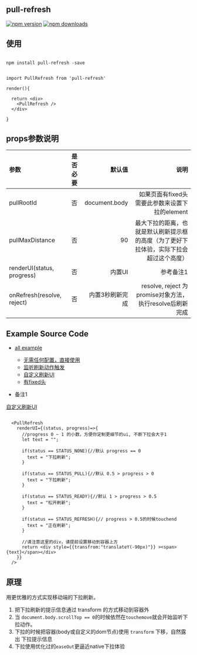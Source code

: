 ## pull-refresh

[![npm version](https://badge.fury.io/js/pull-refresh.svg)](https://badge.fury.io/js/pull-refresh) [![npm downloads](https://img.shields.io/npm/dm/pull-refresh.svg?style=flat-square)](https://www.npmjs.com/package/pull-refresh)




## 使用


````
  
npm install pull-refresh -save

````

````

import PullRefresh from 'pull-refresh'

render(){

  return <div>
    <PullRefresh />
  </div>

}

````

## props参数说明



| 参数  | 是否必要  | 默认值 | 说明 |
|:------------- |:---------------:| -------------:|-------------:|
| pullRootId    | 否              | document.body |  如果页面有fixed头需要此参数来设置下拉的element    |
| pullMaxDistance| 否        |  90  | 最大下拉的距离，也就是默认刷新提示框的高度（为了更好下拉体验，实际下拉会超过这个高度） |
| renderUI(status, progress) | 否        |   内置UI  | 参考备注1 |
| onRefresh(resolve, reject) | 否        |   内置3秒刷新完成  | resolve, reject 为promise对象方法，执行resolve后刷新完成 |


## Example Source Code

* [all example](./example/)
  
  * [无需任何配置，直接使用](./example/src/base.js)
  * [监听刷新动作触发](./example/src/demo2.js)
  * [自定义刷新UI](./example/src/demo3.js)
  * [有fixed头](./example/src/demo4.js)



* 备注1

 [自定义刷新UI](./example/src/demo3.js)

````

  <PullRefresh 
    renderUI={(status, progress)=>{
      //progress 0 ~ 1 的小数，方便你定制更细节的ui, 不断下拉会大于1
      let text = "";

      if(status == STATUS_NONE){//默认 progress == 0
        text = "下拉刷新";
      }

      if(status == STATUS_PULL){//默认 0.5 > progress > 0
        text = "下拉刷新";
      }

      if(status == STATUS_READY){//默认 1 > progress > 0.5
        text = "松开刷新";
      }

      if(status == STATUS_REFRESH){// progress > 0.5的时候touchend
        text = "正在刷新";
      }

      //请注意这里的div，请提前设置移动到容器上方
      return <div style={{transfrom:"translateY(-90px)"}} ><span>{text}</span></div>
    }}
  />

````



## 原理

用更优雅的方式实现移动端的下拉刷新。

1. 把下拉刷新的提示信息通过 transform 的方式移动到容器外
2. 当 `document.body.scrollTop == 0`的时候依然在`touchemove`就会开始监听下拉动作。
3. 下拉的时候把容器(body或自定义的dom节点)使用 `transform` 下移，自然露出 下拉提示信息
4. 下拉使用优化过的`easeOut`更逼近native下拉体验


